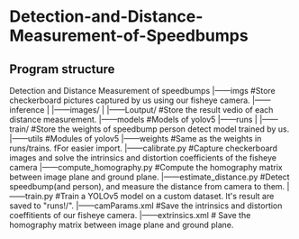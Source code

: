 # Detection-and-Distance-Measurement-of-Speedbumps
## Program structure
Detection and Distance Measurement of speedbumps
|——imgs   #Store checkerboard pictures captured by us using our fisheye camera.
|——inference
|  |——images/
|  |——Loutput/    #Store the result vedio of each distance measurement.
|——models    #Models of yolov5
|——runs
|  |——train/    #Store the weights of speedbump person detect model trained by us.
|——utils    #Modules of yolov5
|——weights    #Same as the weights in runs/trains. fFor easier import.
|——calibrate.py    #Capture checkerboard images and solve the intrinsics and distortion coefficients of the 
                   fisheye camera
|——compute_homography.py #Compute the homography matrix between image plane and ground plane.
|——estimate_distance.py    #Detect speedbump(and person), and measure the distance from camera to them.
|——train.py    #Train a YOLOv5 model on a custom dataset. lt's result are saved to "runs!/".
|——camParams.xml    #Save the intrinsics and distortion coeffitients of our fisheye camera.
|——extrinsics.xml    # Save the homography matrix between image plane and ground plane.
